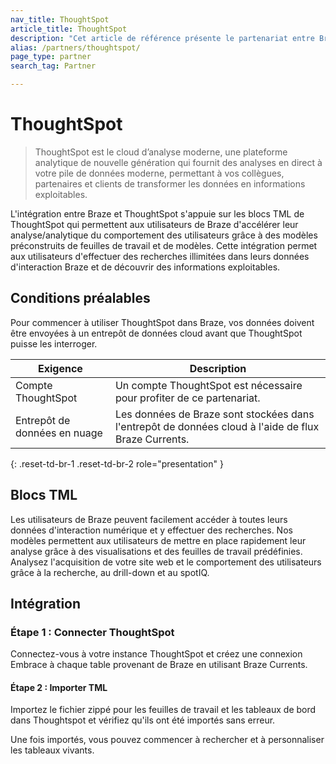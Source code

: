 ```yaml
---
nav_title: ThoughtSpot
article_title: ThoughtSpot
description: "Cet article de référence présente le partenariat entre Braze et ThoughtSpot, une plateforme d'analyse/analytique de nouvelle génération qui permet aux utilisateurs d'effectuer des recherches illimitées dans leurs données d'interaction Braze et de découvrir des informations exploitables."
alias: /partners/thoughtspot/
page_type: partner
search_tag: Partner

---
```


# ThoughtSpot

> ThoughtSpot est le cloud d’analyse moderne, une plateforme analytique de nouvelle génération qui fournit des analyses en direct à votre pile de données moderne, permettant à vos collègues, partenaires et clients de transformer les données en informations exploitables.

L'intégration entre Braze et ThoughtSpot s'appuie sur les blocs TML de ThoughtSpot qui permettent aux utilisateurs de Braze d'accélérer leur analyse/analytique du comportement des utilisateurs grâce à des modèles préconstruits de feuilles de travail et de modèles. Cette intégration permet aux utilisateurs d'effectuer des recherches illimitées dans leurs données d'interaction Braze et de découvrir des informations exploitables. 

## Conditions préalables

Pour commencer à utiliser ThoughtSpot dans Braze, vos données doivent être envoyées à un entrepôt de données cloud avant que ThoughtSpot puisse les interroger.

| Exigence | Description |
| ----------- | ----------- |
| Compte ThoughtSpot | Un compte ThoughtSpot est nécessaire pour profiter de ce partenariat. |
| Entrepôt de données en nuage| Les données de Braze sont stockées dans l'entrepôt de données cloud à l'aide de flux Braze Currents. |
{: .reset-td-br-1 .reset-td-br-2 role="presentation" }

## Blocs TML

Les utilisateurs de Braze peuvent facilement accéder à toutes leurs données d'interaction numérique et y effectuer des recherches. Nos modèles permettent aux utilisateurs de mettre en place rapidement leur analyse grâce à des visualisations et des feuilles de travail prédéfinies. Analysez l'acquisition de votre site web et le comportement des utilisateurs grâce à la recherche, au drill-down et au spotIQ.

## Intégration

### Étape 1 : Connecter ThoughtSpot 

Connectez-vous à votre instance ThoughtSpot et créez une connexion Embrace à chaque table provenant de Braze en utilisant Braze Currents.

#### Étape 2 : Importer TML

Importez le fichier zippé pour les feuilles de travail et les tableaux de bord dans Thoughtspot et vérifiez qu'ils ont été importés sans erreur. 

Une fois importés, vous pouvez commencer à rechercher et à personnaliser les tableaux vivants. 

[1]: {{site.baseurl}}/developer_guide/rest_api/basics/#endpoints
